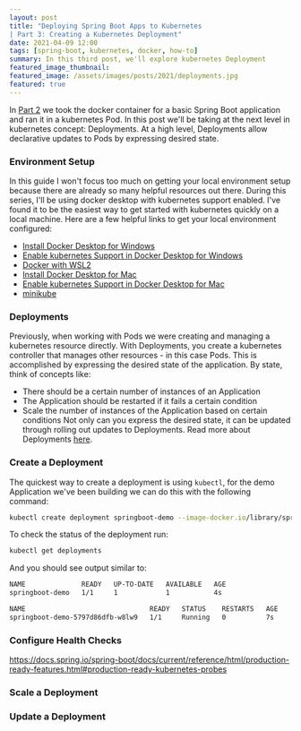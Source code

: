 ```yaml
---
layout: post
title: "Deploying Spring Boot Apps to Kubernetes 
| Part 3: Creating a Kubernetes Deployment"
date: 2021-04-09 12:00
tags: [spring-boot, kubernetes, docker, how-to]
summary: In this third post, we'll explore kubernetes Deployment
featured_image_thumbnail:
featured_image: /assets/images/posts/2021/deployments.jpg
featured: true
---
```


In [Part 2](2021-04-09-simple-spring-boot-on-k8s.md) we took the docker container for a basic Spring Boot application and ran it in a kubernetes Pod. In this post we'll be taking at the next level in kubernetes concept: Deployments. At a high level, Deployments allow declarative updates to Pods by expressing desired state. 

### Environment Setup
In this guide I won't focus too much on getting your local environment setup because there are already so many helpful resources out there. During this series, I'll be using docker desktop with kubernetes support enabled. I've found it to be the easiest way to get started with kubernetes quickly on a local machine. Here are a few helpful links to get your local environment configured:
* [Install Docker Desktop for Windows](https://docs.docker.com/docker-for-windows/install/)
* [Enable kubernetes Support in Docker Desktop for Windows](https://docs.docker.com/docker-for-windows/#kubernetes)
* [Docker with WSL2](https://docs.docker.com/docker-for-windows/wsl-tech-preview/)
* [Install Docker Desktop for Mac](https://docs.docker.com/docker-for-mac/install/)
* [Enable kubernetes Support in Docker Desktop for Mac](https://docs.docker.com/docker-for-mac/#kubernetes)
* [minikube](https://minikube.sigs.k8s.io/docs/start/) 

### Deployments
Previously, when working with Pods we were creating and managing a kubernetes resource directly. With Deployments, you create a kubernetes controller that manages other resources - in this case Pods. This is accomplished by expressing the desired state of the application. By state, think of concepts like:
* There should be a certain number of instances of an Application
* The Application should be restarted if it fails a certain condition
* Scale the number of instances of the Application based on certain conditions
Not only can you express the desired state, it can be updated through rolling out updates to Deployments. Read more about Deployments [here](https://kubernetes.io/docs/concepts/workloads/controllers/deployment/).

### Create a Deployment
The quickest way to create a deployment is using `kubectl`, for the demo Application we've been building we can do this with the following command:

```bash
kubectl create deployment springboot-demo --image-docker.io/library/springbooktk8s:0.0.1-SNAPSHOT
```

To check the status of the deployment run:

```bash
kubectl get deployments
```

And you should see output similar to:

```bash
NAME              READY   UP-TO-DATE   AVAILABLE   AGE
springboot-demo   1/1     1            1           4s
```

```bash
NAME                               READY   STATUS    RESTARTS   AGE
springboot-demo-5797d86dfb-w8lw9   1/1     Running   0          7s
```

### Configure Health Checks
https://docs.spring.io/spring-boot/docs/current/reference/html/production-ready-features.html#production-ready-kubernetes-probes

### Scale a Deployment

### Update a Deployment